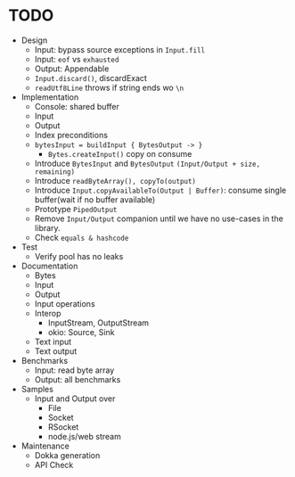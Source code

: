 # TODO
- Design
    - Input: bypass source exceptions in `Input.fill`
    - Input: `eof` vs `exhausted`
    - Output: Appendable
    - `Input.discard()`, discardExact
    - `readUtf8Line` throws if string ends wo `\n`
- Implementation
    - Console: shared buffer
    - Input
    - Output
    - Index preconditions
    - `bytesInput = buildInput { BytesOutput -> }`
        - `Bytes.createInput()` copy on consume
    - Introduce `BytesInput` and `BytesOutput` `(Input/Output + size, remaining)`
    - Introduce `readByteArray(), copyTo(output)`
    - Introduce `Input.copyAvailableTo(Output | Buffer)`: consume single buffer(wait if no buffer available)
    - Prototype `PipedOutput`
    - Remove `Input/Output` companion until we have no use-cases in the library.
    - Check `equals & hashcode`
- Test
    - Verify pool has no leaks
- Documentation
    - Bytes
    - Input
    - Output
    - Input operations
    - Interop
       - InputStream, OutputStream
       - okio: Source, Sink
    - Text input
    - Text output
- Benchmarks
    -  Input: read byte array
    - Output: all benchmarks
- Samples
    - Input and Output over 
        - File
        - Socket
        - RSocket
        - node.js/web stream
- Maintenance
    - Dokka generation
    - API Check

